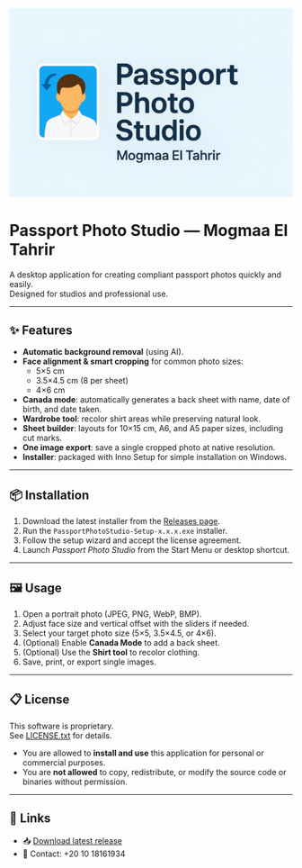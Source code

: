 ![Passport Photo Studio Banner](banner.png)

# Passport Photo Studio — Mogmaa El Tahrir

A desktop application for creating compliant passport photos quickly and easily.  
Designed for studios and professional use.

---

## ✨ Features

- **Automatic background removal** (using AI).
- **Face alignment & smart cropping** for common photo sizes:
  - 5×5 cm
  - 3.5×4.5 cm (8 per sheet)
  - 4×6 cm
- **Canada mode**: automatically generates a back sheet with name, date of birth, and date taken.
- **Wardrobe tool**: recolor shirt areas while preserving natural look.
- **Sheet builder**: layouts for 10×15 cm, A6, and A5 paper sizes, including cut marks.
- **One image export**: save a single cropped photo at native resolution.
- **Installer**: packaged with Inno Setup for simple installation on Windows.

---

## 📦 Installation

1. Download the latest installer from the [Releases page](../../releases).
2. Run the `PassportPhotoStudio-Setup-x.x.x.exe` installer.
3. Follow the setup wizard and accept the license agreement.
4. Launch *Passport Photo Studio* from the Start Menu or desktop shortcut.

---

## 🖼 Usage

1. Open a portrait photo (JPEG, PNG, WebP, BMP).
2. Adjust face size and vertical offset with the sliders if needed.
3. Select your target photo size (5×5, 3.5×4.5, or 4×6).
4. (Optional) Enable **Canada Mode** to add a back sheet.
5. (Optional) Use the **Shirt tool** to recolor clothing.
6. Save, print, or export single images.

---

## 📋 License

This software is proprietary.  
See [LICENSE.txt](LICENSE.txt) for details.

- You are allowed to **install and use** this application for personal or commercial purposes.
- You are **not allowed** to copy, redistribute, or modify the source code or binaries without permission.

---

## 🔗 Links

- 📥 [Download latest release](../../releases)
- 📧 Contact: +20 10 18161934


